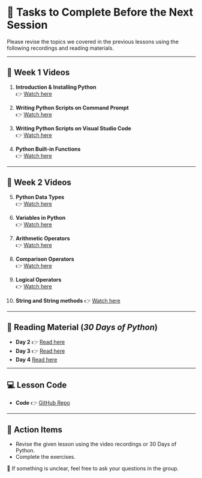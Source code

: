 # 📌 Tasks to Complete Before the Next Session  

 
Please revise the topics we covered in the previous lessons using the following recordings and reading materials.  

---

## 🎥 Week 1 Videos  
1. **Introduction & Installing Python**  
   👉 [Watch here](https://www.youtube.com/watch?v=LHRn9NMNBCQ&list=PLbvhRHYrmshRFWUrS6x2LgeE4CMte_m5K&index=2)  

2. **Writing Python Scripts on Command Prompt**  
   👉 [Watch here](https://www.youtube.com/watch?v=4wHcxslGFCw&list=PLbvhRHYrmshRFWUrS6x2LgeE4CMte_m5K&index=3)  

3. **Writing Python Scripts on Visual Studio Code**  
   👉 [Watch here](https://www.youtube.com/watch?v=B1Y0GAhW9D4&list=PLbvhRHYrmshRFWUrS6x2LgeE4CMte_m5K&index=4)  

4. **Python Built-in Functions**  
   👉 [Watch here](https://www.youtube.com/watch?v=B1Y0GAhW9D4&list=PLbvhRHYrmshRFWUrS6x2LgeE4CMte_m5K&index=4)  

---

## 🎥 Week 2 Videos  
5. **Python Data Types**  
   👉 [Watch here](https://youtu.be/khf-fnbnhjs?si=WXI0eBYtgO_AqWnz)  

6. **Variables in Python**  
   👉 [Watch here](https://youtu.be/0MxSxtVQQ04?si=3VDzaB4krxrQFu6f)  

7. **Arithmetic Operators**  
   👉 [Watch here](https://youtu.be/cetbgfFMK3A?si=wLuYZnIJMcaux8T-)  

8. **Comparison Operators**  
   👉 [Watch here](https://youtu.be/3MNPBFmELys?si=hbjEIpqD1sTpbriB)  

9. **Logical Operators**  
   👉 [Watch here](https://youtu.be/OMMF2zHGXlM?si=1c5oIjSCevGhaBLq)  

10. **String and String methods**
    👉 [Watch here](https://www.youtube.com/watch?v=m8otfcdOA3E&list=PLbvhRHYrmshRFWUrS6x2LgeE4CMte_m5K&index=10)

---

## 📖 Reading Material (*30 Days of Python*)   
- **Day 2** 👉 [Read here](https://github.com/Asabeneh/30-Days-Of-Python/blob/master/02_Day_Variables_builtin_functions/02_variables_builtin_functions.md)  
- **Day 3** 👉 [Read here](https://github.com/Asabeneh/30-Days-Of-Python/blob/master/03_Day_Operators/03_operators.md)  
- **Day 4** [Read here](https://github.com/Asabeneh/30-Days-Of-Python/blob/master/04_Day_Strings/04_strings.md#-exercises---day-4)

---

## 💻 Lesson Code  
- **Code** 👉 [GitHub Repo](https://github.com/Asabeneh/python-autumn-2025)  

---

## 📝 Action Items  
- Revise the given lesson using the video recordings or 30 Days of Python.  
- Complete the exercises.  
 

💬 If something is unclear, feel free to ask your questions in the group.  

